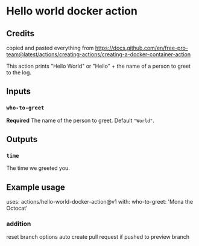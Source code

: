 # Hello world docker action

## Credits
copied and pasted everything from https://docs.github.com/en/free-pro-team@latest/actions/creating-actions/creating-a-docker-container-action


This action prints "Hello World" or "Hello" + the name of a person to greet to the log.

## Inputs

### `who-to-greet`

**Required** The name of the person to greet. Default `"World"`.

## Outputs

### `time`

The time we greeted you.

## Example usage

uses: actions/hello-world-docker-action@v1
with:
  who-to-greet: 'Mona the Octocat'


### addition
reset branch options
auto create pull request if pushed to preview branch
